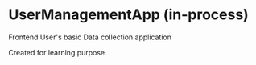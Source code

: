 # UserManagementApp (in-process)

Frontend User's basic Data collection application

Created for learning purpose
